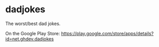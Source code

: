 # dadjokes
The worst/best dad jokes.

On the Google Play Store: https://play.google.com/store/apps/details?id=net.ghdev.dadjokes
